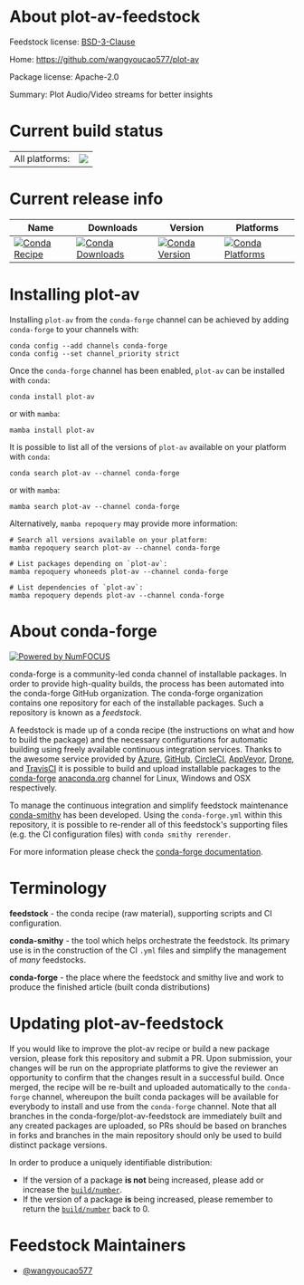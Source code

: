 About plot-av-feedstock
=======================

Feedstock license: [BSD-3-Clause](https://github.com/conda-forge/plot-av-feedstock/blob/main/LICENSE.txt)

Home: https://github.com/wangyoucao577/plot-av

Package license: Apache-2.0

Summary: Plot Audio/Video streams for better insights

Current build status
====================


<table><tr><td>All platforms:</td>
    <td>
      <a href="https://dev.azure.com/conda-forge/feedstock-builds/_build/latest?definitionId=22100&branchName=main">
        <img src="https://dev.azure.com/conda-forge/feedstock-builds/_apis/build/status/plot-av-feedstock?branchName=main">
      </a>
    </td>
  </tr>
</table>

Current release info
====================

| Name | Downloads | Version | Platforms |
| --- | --- | --- | --- |
| [![Conda Recipe](https://img.shields.io/badge/recipe-plot--av-green.svg)](https://anaconda.org/conda-forge/plot-av) | [![Conda Downloads](https://img.shields.io/conda/dn/conda-forge/plot-av.svg)](https://anaconda.org/conda-forge/plot-av) | [![Conda Version](https://img.shields.io/conda/vn/conda-forge/plot-av.svg)](https://anaconda.org/conda-forge/plot-av) | [![Conda Platforms](https://img.shields.io/conda/pn/conda-forge/plot-av.svg)](https://anaconda.org/conda-forge/plot-av) |

Installing plot-av
==================

Installing `plot-av` from the `conda-forge` channel can be achieved by adding `conda-forge` to your channels with:

```
conda config --add channels conda-forge
conda config --set channel_priority strict
```

Once the `conda-forge` channel has been enabled, `plot-av` can be installed with `conda`:

```
conda install plot-av
```

or with `mamba`:

```
mamba install plot-av
```

It is possible to list all of the versions of `plot-av` available on your platform with `conda`:

```
conda search plot-av --channel conda-forge
```

or with `mamba`:

```
mamba search plot-av --channel conda-forge
```

Alternatively, `mamba repoquery` may provide more information:

```
# Search all versions available on your platform:
mamba repoquery search plot-av --channel conda-forge

# List packages depending on `plot-av`:
mamba repoquery whoneeds plot-av --channel conda-forge

# List dependencies of `plot-av`:
mamba repoquery depends plot-av --channel conda-forge
```


About conda-forge
=================

[![Powered by
NumFOCUS](https://img.shields.io/badge/powered%20by-NumFOCUS-orange.svg?style=flat&colorA=E1523D&colorB=007D8A)](https://numfocus.org)

conda-forge is a community-led conda channel of installable packages.
In order to provide high-quality builds, the process has been automated into the
conda-forge GitHub organization. The conda-forge organization contains one repository
for each of the installable packages. Such a repository is known as a *feedstock*.

A feedstock is made up of a conda recipe (the instructions on what and how to build
the package) and the necessary configurations for automatic building using freely
available continuous integration services. Thanks to the awesome service provided by
[Azure](https://azure.microsoft.com/en-us/services/devops/), [GitHub](https://github.com/),
[CircleCI](https://circleci.com/), [AppVeyor](https://www.appveyor.com/),
[Drone](https://cloud.drone.io/welcome), and [TravisCI](https://travis-ci.com/)
it is possible to build and upload installable packages to the
[conda-forge](https://anaconda.org/conda-forge) [anaconda.org](https://anaconda.org/)
channel for Linux, Windows and OSX respectively.

To manage the continuous integration and simplify feedstock maintenance
[conda-smithy](https://github.com/conda-forge/conda-smithy) has been developed.
Using the ``conda-forge.yml`` within this repository, it is possible to re-render all of
this feedstock's supporting files (e.g. the CI configuration files) with ``conda smithy rerender``.

For more information please check the [conda-forge documentation](https://conda-forge.org/docs/).

Terminology
===========

**feedstock** - the conda recipe (raw material), supporting scripts and CI configuration.

**conda-smithy** - the tool which helps orchestrate the feedstock.
                   Its primary use is in the construction of the CI ``.yml`` files
                   and simplify the management of *many* feedstocks.

**conda-forge** - the place where the feedstock and smithy live and work to
                  produce the finished article (built conda distributions)


Updating plot-av-feedstock
==========================

If you would like to improve the plot-av recipe or build a new
package version, please fork this repository and submit a PR. Upon submission,
your changes will be run on the appropriate platforms to give the reviewer an
opportunity to confirm that the changes result in a successful build. Once
merged, the recipe will be re-built and uploaded automatically to the
`conda-forge` channel, whereupon the built conda packages will be available for
everybody to install and use from the `conda-forge` channel.
Note that all branches in the conda-forge/plot-av-feedstock are
immediately built and any created packages are uploaded, so PRs should be based
on branches in forks and branches in the main repository should only be used to
build distinct package versions.

In order to produce a uniquely identifiable distribution:
 * If the version of a package **is not** being increased, please add or increase
   the [``build/number``](https://docs.conda.io/projects/conda-build/en/latest/resources/define-metadata.html#build-number-and-string).
 * If the version of a package **is** being increased, please remember to return
   the [``build/number``](https://docs.conda.io/projects/conda-build/en/latest/resources/define-metadata.html#build-number-and-string)
   back to 0.

Feedstock Maintainers
=====================

* [@wangyoucao577](https://github.com/wangyoucao577/)

